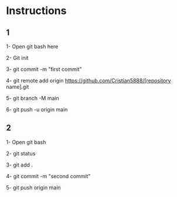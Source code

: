 # Instructions

## 1

1- Open git bash here

2- Git init

3- git commit -m "first commit"

4- git remote add origin https://github.com/Cristian5888/[repository name].git

5- git branch -M main

6- git push -u origin main


## 2

1- Open git bash

2- git status

3- git add .

4- git commit -m "second commit"

5- git push origin main
